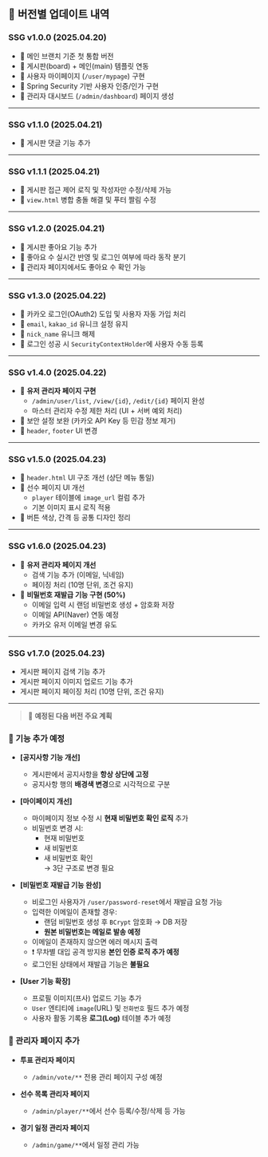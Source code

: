 ## 📙 버전별 업데이트 내역

### SSG v1.0.0 (2025.04.20)
- 🔹 메인 브랜치 기준 첫 통합 버전
- 🔹 게시판(board) + 메인(main) 템플릿 연동
- 🔹 사용자 마이페이지 (`/user/mypage`) 구현
- 🔹 Spring Security 기반 사용자 인증/인가 구현
- 🔹 관리자 대시보드 (`/admin/dashboard`) 페이지 생성

---

### SSG v1.1.0 (2025.04.21)
- 🔹 게시판 댓글 기능 추가

---

### SSG v1.1.1 (2025.04.21)
- 🔹 게시판 접근 제어 로직 및 작성자만 수정/삭제 가능
- 🔹 `view.html` 병합 충돌 해결 및 푸터 짤림 수정

---

### SSG v1.2.0 (2025.04.21)
- 🔹 게시판 좋아요 기능 추가
- 🔹 좋아요 수 실시간 반영 및 로그인 여부에 따라 동작 분기
- 🔹 관리자 페이지에서도 좋아요 수 확인 가능

---

### SSG v1.3.0 (2025.04.22)
- 🔹 카카오 로그인(OAuth2) 도입 및 사용자 자동 가입 처리
- 🔹 `email`, `kakao_id` 유니크 설정 유지
- 🔹 `nick_name` 유니크 해제
- 🔹 로그인 성공 시 `SecurityContextHolder`에 사용자 수동 등록

---

### SSG v1.4.0 (2025.04.22)
- 🔹 **유저 관리자 페이지 구현**
  - `/admin/user/list`, `/view/{id}`, `/edit/{id}` 페이지 완성
  - 마스터 관리자 수정 제한 처리 (UI + 서버 예외 처리)
- 🔹 보안 설정 보완 (카카오 API Key 등 민감 정보 제거)
- 🔹 `header`, `footer` UI 변경

---

### SSG v1.5.0 (2025.04.23)
- 🔹 `header.html` UI 구조 개선 (상단 메뉴 통일)
- 🔹 선수 페이지 UI 개선
  - `player` 테이블에 `image_url` 컬럼 추가
  - 기본 이미지 표시 로직 적용
- 🔹 버튼 색상, 간격 등 공통 디자인 정리

---

### SSG v1.6.0 (2025.04.23)
- 🔹 **유저 관리자 페이지 개선**
  - 검색 기능 추가 (이메일, 닉네임)
  - 페이징 처리 (10명 단위, 조건 유지)
- 🔹 **비밀번호 재발급 기능 구현 (50%)**
  - 이메일 입력 시 랜덤 비밀번호 생성 + 암호화 저장
  - 이메일 API(Naver) 연동 예정
  - 카카오 유저 이메일 변경 유도

---
### SSG v1.7.0 (2025.04.23)
- 게시판 페이지 검색 기능 추가
- 게시판 페이지 이미지 업로드 기능 추가
- 게시판 페이지 페이징 처리 (10명 단위, 조건 유지)


---

> 🚨 **예정된 다음 버전 주요 계획**

### 🔸 기능 추가 예정

- **[공지사항 기능 개선]**
  - 게시판에서 공지사항을 **항상 상단에 고정**
  - 공지사항 행의 **배경색 변경**으로 시각적으로 구분

- **[마이페이지 개선]**
  - 마이페이지 정보 수정 시 **현재 비밀번호 확인 로직** 추가
  - 비밀번호 변경 시:
    - 현재 비밀번호
    - 새 비밀번호
    - 새 비밀번호 확인  
    → 3단 구조로 변경 필요

- **[비밀번호 재발급 기능 완성]**
  - 비로그인 사용자가 `/user/password-reset`에서 재발급 요청 가능
  - 입력한 이메일이 존재할 경우:
    - 랜덤 비밀번호 생성 후 `BCrypt` 암호화 → DB 저장
    - **원본 비밀번호는 메일로 발송 예정**
  - 이메일이 존재하지 않으면 에러 메시지 출력
  - ❗ 무차별 대입 공격 방지용 **본인 인증 로직 추가 예정**
  - 로그인된 상태에서 재발급 기능은 **불필요**

- **[User 기능 확장]**
  - 프로필 이미지(프사) 업로드 기능 추가
  - `User` 엔티티에 `image`(URL) 및 `전화번호` 필드 추가 예정
  - 사용자 활동 기록용 **로그(Log)** 테이블 추가 예정

### 🔸 관리자 페이지 추가

- **투표 관리자 페이지**
  - `/admin/vote/**` 전용 관리 페이지 구성 예정

- **선수 목록 관리자 페이지**
  - `/admin/player/**`에서 선수 등록/수정/삭제 등 가능

- **경기 일정 관리자 페이지**
  - `/admin/game/**`에서 일정 관리 가능
